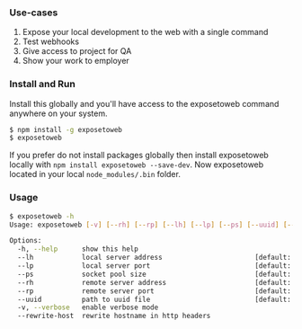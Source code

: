 
### Use-cases
1. Expose your local development to the web with a single command
1. Test webhooks
1. Give access to project for QA
1. Show your work to employer

### Install and Run
Install this globally and you'll have access to the exposetoweb command anywhere on your system.
```bash
$ npm install -g exposetoweb
$ exposetoweb
```

If you prefer do not install packages globally then install exposetoweb locally with `npm install exposetoweb --save-dev`. Now exposetoweb located in your local `node_modules/.bin` folder.

### Usage
```bash
$ exposetoweb -h
Usage: exposetoweb [-v] [--rh] [--rp] [--lh] [--lp] [--ps] [--uuid] [--rewrite-host]

Options:
  -h, --help      show this help
  --lh            local server address                       [default: "localhost"]
  --lp            local server port                          [default: 3001]
  --ps            socket pool size                           [default: 10]
  --rh            remote server address                      [default: "proxy.lodoss.org"]
  --rp            remote server port                         [default: 5000]
  --uuid          path to uuid file                          [default: "~/.exposetoweb-uuid"]
  -v, --verbose   enable verbose mode
  --rewrite-host  rewrite hostname in http headers
```
